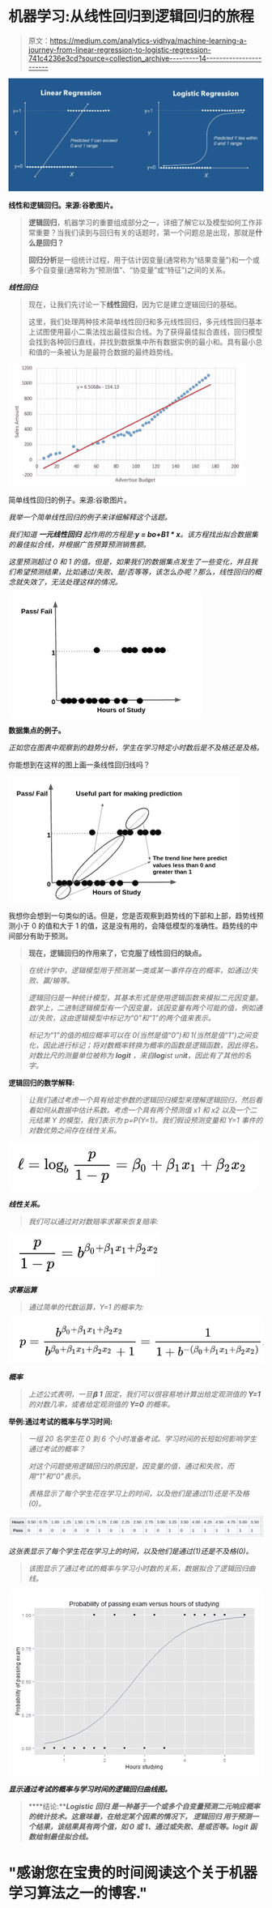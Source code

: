 # 机器学习:从线性回归到逻辑回归的旅程

> 原文：<https://medium.com/analytics-vidhya/machine-learning-a-journey-from-linear-regression-to-logistic-regression-741c4236e3cd?source=collection_archive---------14----------------------->

![](img/d9b15cc271633451fba7fe01d16ec01a.png)

**线性和逻辑回归。来源:谷歌图片。**

> **逻辑回归**，机器学习的重要组成部分之一，详细了解它以及模型如何工作非常重要？当我们读到与回归有关的话题时，第一个问题总是出现，那就是**什么是回归？**
> 
> **回归分析**是一组统计过程，用于估计因变量(通常称为“结果变量”)和一个或多个自变量(通常称为“预测值”、“协变量”或“特征”)之间的关系。

***线性回归:***

> 现在，让我们先讨论一下**线性回归**，因为它是建立逻辑回归的基础。
> 
> 这里，我们处理两种技术简单线性回归和多元线性回归，多元线性回归基本上试图使用最小二乘法找出最佳拟合线。为了获得最佳拟合直线，回归模型会找到各种回归直线，并找到数据集中所有数据实例的最小和。具有最小总和值的一条被认为是最符合数据的最终趋势线。

![](img/bc1adcac9d5db54270a4841336598341.png)

简单线性回归的例子。来源:谷歌图片。

*我举一个简单线性回归的例子来详细解释这个话题。*

*我们知道* ***一元线性回归*** *起作用的方程是:****y = bo+B1 * x****。该方程找出拟合数据集的最佳拟合线，并根据广告预算预测销售额。*

*这里预测超过 0 和 1 的值。但是，如果我们的数据集点发生了一些变化，并且我们希望预测结果，比如通过/失败、是/否等等，该怎么办呢？那么，线性回归的概念就失效了，无法处理这样的情况。*

![](img/a07b840a60d514fe7aebe969649f223d.png)

**数据集点的例子。**

*正如您在图表中观察到的趋势分析，学生在学习特定小时数后是不及格还是及格。*

你能想到在这样的图上画一条线性回归线吗？

![](img/cfd25833b90afd59dd4cde8d707210c8.png)

我想你会想到一句类似的话。但是，您是否观察到趋势线的下部和上部，趋势线预测小于 0 的值和大于 1 的值，这是没有用的，会降低模型的准确性。趋势线的中间部分有助于预测。

> **现在，逻辑回归的作用来了，它克服了线性回归的缺点。**

> *在统计学中，逻辑模型用于预测某一类或某一事件存在的概率，如通过/失败、赢/输等。*
> 
> *逻辑回归是一种统计模型，其基本形式是使用逻辑函数来模拟二元因变量。数学上，二进制逻辑模型有一个因变量，该因变量有两个可能的值，例如通过/失败，这由逻辑模型中标记为“0”和“1”的两个值来表示。*
> 
> *标记为“1”的值的相应概率可以在 0(当然是值“0”)和 1(当然是值“1”)之间变化，因此进行标记；将对数概率转换为概率的函数是逻辑函数，因此得名。对数比尺的测量单位被称为 **logit** ，来自**log**ist un**it**，因此有了其他的名字。*

****逻辑回归的数学解释:****

> *让我们通过考虑一个具有给定参数的逻辑回归模型来理解逻辑回归，然后看看如何从数据中估计系数。考虑一个具有两个预测值 x1 和 x2 以及一个二元结果 Y 的模型，我们表示为 p=P(Y=1)。我们假设预测变量和 Y=1 事件的对数优势之间存在线性关系。*

*![](img/d340cbb31124b6d69fb72dfa959f4bdf.png)*

***线性关系。***

> *我们可以通过对对数赔率求幂来恢复赔率:*

*![](img/0e63e56feccbc5b76686976a0801c690.png)*

***求幂运算***

> *通过简单的代数运算，Y=1 的概率为:*

*![](img/506bcf56d8fde8cbca43d30d76eeeb0c.png)*

***概率***

> *上述公式表明，一旦𝝱 **1** 固定，我们可以很容易地计算出给定观测值的 **Y=1** 的对数几率，或者给定观测值的 **Y=0** 的概率。*

****举例:通过考试的概率与学习时间:****

> *一组 20 名学生花 0 到 6 个小时准备考试。学习时间的长短如何影响学生通过考试的概率？*
> 
> *对这个问题使用逻辑回归的原因是，因变量的值，通过和失败，而用“1”和“0”表示。*
> 
> *表格显示了每个学生花在学习上的时间，以及他们是通过(1)还是不及格(0)。*

*![](img/7d3c9f70b6b657458ef504c76f2c286e.png)*

*这张表显示了每个学生花在学习上的时间，以及他们是通过(1)还是不及格(0)。*

> *该图显示了通过考试的概率与学习小时数的关系，数据拟合了逻辑回归曲线。*

*![](img/683313953ada8d880fc881b27ce798e6.png)*

***显示通过考试的概率与学习时间的逻辑回归曲线图。***

> ****结论:*******Logistic 回归*** *是一种基于一个或多个自变量预测二元响应概率的统计技术。这意味着，在给定某个因素的情况下，* ***逻辑回归*** *用于预测一个结果，该结果具有两个值，如 0 或 1、通过或失败、是或否等。logit 函数绘制最佳拟合线。***

# **"感谢您在宝贵的时间阅读这个关于机器学习算法之一的博客."**